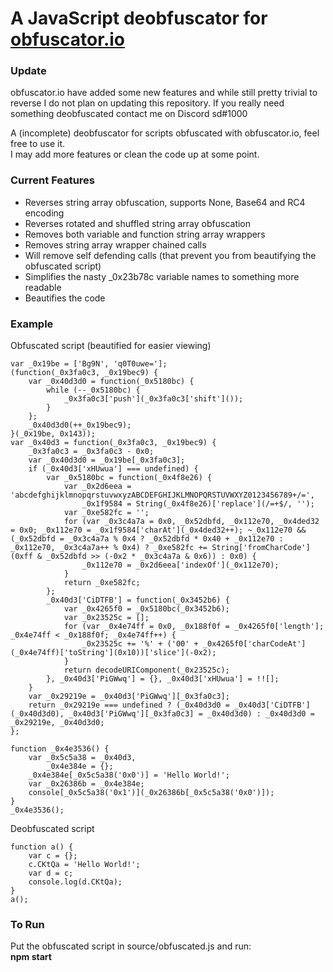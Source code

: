 # A JavaScript deobfuscator for [obfuscator.io](https://obfuscator.io/)

### Update
obfuscator.io have added some new features and while still pretty trivial to reverse I do not plan on updating this repository. If you really need something deobfuscated contact me on Discord sd#1000

A (incomplete) deobfuscator for scripts obfuscated with obfuscator.io, feel free to use it.<br/>
I may add more features or clean the code up at some point.

### Current Features
* Reverses string array obfuscation, supports None, Base64 and RC4 encoding
* Reverses rotated and shuffled string array obfuscation
* Removes both variable and function string array wrappers
* Removes string array wrapper chained calls
* Will remove self defending calls (that prevent you from beautifying the obfuscated script)
* Simplifies the nasty \_0x23b78c variable names to something more readable
* Beautifies the code


### Example
Obfuscated script (beautified for easier viewing)
```
var _0x19be = ['Bg9N', 'q0T0uwe='];
(function(_0x3fa0c3, _0x19bec9) {
    var _0x40d3d0 = function(_0x5180bc) {
        while (--_0x5180bc) {
            _0x3fa0c3['push'](_0x3fa0c3['shift']());
        }
    };
    _0x40d3d0(++_0x19bec9);
}(_0x19be, 0x143));
var _0x40d3 = function(_0x3fa0c3, _0x19bec9) {
    _0x3fa0c3 = _0x3fa0c3 - 0x0;
    var _0x40d3d0 = _0x19be[_0x3fa0c3];
    if (_0x40d3['xHUwua'] === undefined) {
        var _0x5180bc = function(_0x4f8e26) {
            var _0x2d6eea = 'abcdefghijklmnopqrstuvwxyzABCDEFGHIJKLMNOPQRSTUVWXYZ0123456789+/=',
                _0x1f9584 = String(_0x4f8e26)['replace'](/=+$/, '');
            var _0xe582fc = '';
            for (var _0x3c4a7a = 0x0, _0x52dbfd, _0x112e70, _0x4ded32 = 0x0; _0x112e70 = _0x1f9584['charAt'](_0x4ded32++); ~_0x112e70 && (_0x52dbfd = _0x3c4a7a % 0x4 ? _0x52dbfd * 0x40 + _0x112e70 : _0x112e70, _0x3c4a7a++ % 0x4) ? _0xe582fc += String['fromCharCode'](0xff & _0x52dbfd >> (-0x2 * _0x3c4a7a & 0x6)) : 0x0) {
                _0x112e70 = _0x2d6eea['indexOf'](_0x112e70);
            }
            return _0xe582fc;
        };
        _0x40d3['CiDTFB'] = function(_0x3452b6) {
            var _0x4265f0 = _0x5180bc(_0x3452b6);
            var _0x23525c = [];
            for (var _0x4e74ff = 0x0, _0x188f0f = _0x4265f0['length']; _0x4e74ff < _0x188f0f; _0x4e74ff++) {
                _0x23525c += '%' + ('00' + _0x4265f0['charCodeAt'](_0x4e74ff)['toString'](0x10))['slice'](-0x2);
            }
            return decodeURIComponent(_0x23525c);
        }, _0x40d3['PiGWwq'] = {}, _0x40d3['xHUwua'] = !![];
    }
    var _0x29219e = _0x40d3['PiGWwq'][_0x3fa0c3];
    return _0x29219e === undefined ? (_0x40d3d0 = _0x40d3['CiDTFB'](_0x40d3d0), _0x40d3['PiGWwq'][_0x3fa0c3] = _0x40d3d0) : _0x40d3d0 = _0x29219e, _0x40d3d0;
};

function _0x4e3536() {
    var _0x5c5a38 = _0x40d3,
        _0x4e384e = {};
    _0x4e384e[_0x5c5a38('0x0')] = 'Hello World!';
    var _0x26386b = _0x4e384e;
    console[_0x5c5a38('0x1')](_0x26386b[_0x5c5a38('0x0')]);
}
_0x4e3536();
```

Deobfuscated script
```
function a() {
    var c = {};
    c.CKtQa = 'Hello World!';
    var d = c;
    console.log(d.CKtQa);
}
a();
```

### To Run
Put the obfuscated script in source/obfuscated.js and run:<br/>
**npm start**
